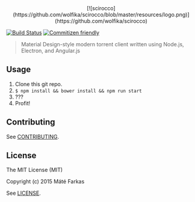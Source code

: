 <center>[![scirocco](https://github.com/wolfika/scirocco/blob/master/resources/logo.png)](https://github.com/wolfika/scirocco)</center>

[![Build Status](https://travis-ci.org/wolfika/scirocco.svg)](https://travis-ci.org/wolfika/scirocco)
[![Commitizen friendly](https://img.shields.io/badge/commitizen-friendly-brightgreen.svg)](http://commitizen.github.io/cz-cli/)

> Material Design-style modern torrent client written using Node.js, Electron, and Angular.js

## Usage
1. Clone this git repo.
2. `$ npm install && bower install && npm run start`
3. ???
4. Profit!

## Contributing
See [CONTRIBUTING](https://github.com/wolfika/scirocco/blob/master/CONTRIBUTING.md).

## License
The MIT License (MIT)

Copyright (c) 2015 Máté Farkas

See [LICENSE](https://github.com/wolfika/scirocco/blob/master/LICENSE.md).

